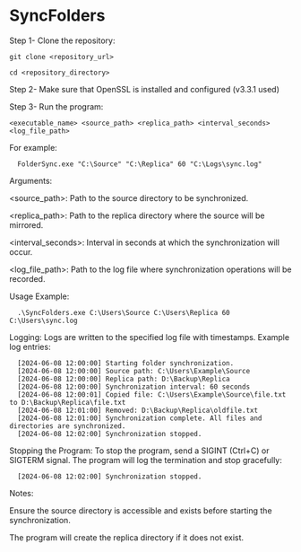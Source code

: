 # SyncFolders

Step 1- Clone the repository: 

    git clone <repository_url>

    cd <repository_directory>

Step 2- Make sure that OpenSSL is installed and configured (v3.3.1 used)

Step 3- Run the program: 

    <executable_name> <source_path> <replica_path> <interval_seconds> <log_file_path>
For example: 

      FolderSync.exe "C:\Source" "C:\Replica" 60 "C:\Logs\sync.log"

Arguments: 

<source_path>: Path to the source directory to be synchronized.

<replica_path>: Path to the replica directory where the source will be mirrored.

<interval_seconds>: Interval in seconds at which the synchronization will occur.

<log_file_path>: Path to the log file where synchronization operations will be recorded.

Usage Example: 

      .\SyncFolders.exe C:\Users\Source C:\Users\Replica 60 C:\Users\sync.log

Logging:
Logs are written to the specified log file with timestamps. Example log entries:

      [2024-06-08 12:00:00] Starting folder synchronization.
      [2024-06-08 12:00:00] Source path: C:\Users\Example\Source
      [2024-06-08 12:00:00] Replica path: D:\Backup\Replica
      [2024-06-08 12:00:00] Synchronization interval: 60 seconds
      [2024-06-08 12:00:01] Copied file: C:\Users\Example\Source\file.txt to D:\Backup\Replica\file.txt
      [2024-06-08 12:01:00] Removed: D:\Backup\Replica\oldfile.txt
      [2024-06-08 12:01:00] Synchronization complete. All files and directories are synchronized.
      [2024-06-08 12:02:00] Synchronization stopped.

Stopping the Program:
To stop the program, send a SIGINT (Ctrl+C) or SIGTERM signal. The program will log the termination and stop gracefully:

      [2024-06-08 12:02:00] Synchronization stopped.

Notes:

Ensure the source directory is accessible and exists before starting the synchronization.

The program will create the replica directory if it does not exist.
